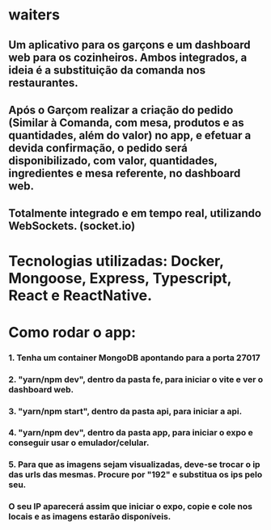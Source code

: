 # waiters

## Um aplicativo para os garçons e um dashboard web para os cozinheiros. Ambos integrados, a ideia é a substituição da comanda nos restaurantes.

## Após o Garçom realizar a criação do pedido (Similar à Comanda, com mesa, produtos e as quantidades, além do valor) no app, e efetuar a devida confirmação, o pedido será disponibilizado, com valor, quantidades, ingredientes e mesa referente, no dashboard web.

## Totalmente integrado e em tempo real, utilizando WebSockets. (socket.io)

# Tecnologias utilizadas: Docker, Mongoose, Express, Typescript, React e ReactNative.

# Como rodar o app: 
### 1. Tenha um container MongoDB apontando para a porta 27017
### 2. "yarn/npm dev", dentro da pasta fe, para iniciar o vite e ver o dashboard web.
### 3. "yarn/npm start", dentro da pasta api, para iniciar a api.
### 4. "yarn/npm dev", dentro da pasta app, para iniciar o expo e conseguir usar o emulador/celular.
### 5. Para que as imagens sejam visualizadas, deve-se trocar o ip das urls das mesmas. Procure por "192" e substitua os ips pelo seu.
### O seu IP aparecerá assim que iniciar o expo, copie e cole nos locais e as imagens estarão disponíveis.
